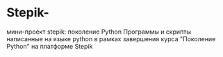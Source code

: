 # Stepik-
мини-проект stepik: поколение Python
Программы и скрипты написанные на языке python в рамках завершения курса "Поколение Python" на платформе Stepik
